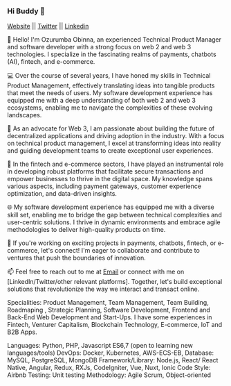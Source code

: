 ### Hi Buddy 👋

<div style=""text-align: center> <a href="https://ozurumbaobinna.netlify.app/">Website</a> || <a href="https://twitter.com/ObinnaOzurumba3">Twitter</a>  || <a href="https://www.linkedin.com/in/ozurumba-obinna-985a37148/">Linkedin</a> </div>


👋 Hello! I'm Ozurumba Obinna, an experienced Technical Product Manager and software developer with a strong focus on web 2 and web 3 technologies. I specialize in the fascinating realms of payments, chatbots (AI), fintech, and e-commerce.

💻 Over the course of several years, I have honed my skills in Technical Product Management, effectively translating ideas into tangible products that meet the needs of users. My software development experience has equipped me with a deep understanding of both web 2 and web 3 ecosystems, enabling me to navigate the complexities of these evolving landscapes.

🚀 As an advocate for Web 3, I am passionate about building the future of decentralized applications and driving adoption in the industry. With a focus on technical product management, I excel at transforming ideas into reality and guiding development teams to create exceptional user experiences.

💼 In the fintech and e-commerce sectors, I have played an instrumental role in developing robust platforms that facilitate secure transactions and empower businesses to thrive in the digital space. My knowledge spans various aspects, including payment gateways, customer experience optimization, and data-driven insights.

🌐 My software development experience has equipped me with a diverse skill set, enabling me to bridge the gap between technical complexities and user-centric solutions. I thrive in dynamic environments and embrace agile methodologies to deliver high-quality products on time.

🌟 If you're working on exciting projects in payments, chatbots, fintech, or e-commerce, let's connect! I'm eager to collaborate and contribute to ventures that push the boundaries of innovation.

📫 Feel free to reach out to me at <a href="ozuruobinna@gmail.com">Email</a> or connect with me on [LinkedIn/Twitter/other relevant platforms]. Together, let's build exceptional solutions that revolutionize the way we interact and transact online.

Specialities: Product Management, Team Management, Team Building, Roadmaping ,  Strategic Planning, Software Development, Frontend and Back-End Web Development and Start-Ups. I have some experiences in Fintech, Venturer Capitalism, Blockchain Technology, E-commerce, IoT and B2B Apps.

Languages: Python, PHP, Javascript ES6,7 (open to learning new languages/tools) DevOps: Docker, Kubernetes, AWS-ECS-EB,  Database: MySQL, PostgreSQL, MongoDB Framework/Library: Node.js, React/ React Native, Angular, Redux, RXJs, CodeIgniter, Vue, Nuxt, Ionic Code Style: Airbnb Testing: Unit testing Methodology: Agile Scrum, Object-oriented


